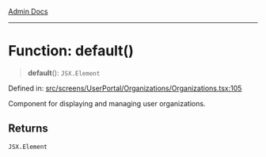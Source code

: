 [Admin Docs](/)

***

# Function: default()

> **default**(): `JSX.Element`

Defined in: [src/screens/UserPortal/Organizations/Organizations.tsx:105](https://github.com/PalisadoesFoundation/talawa-admin/blob/main/src/screens/UserPortal/Organizations/Organizations.tsx#L105)

Component for displaying and managing user organizations.

## Returns

`JSX.Element`
